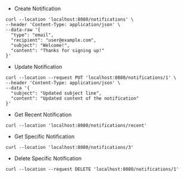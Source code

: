 - Create Notification
```
curl --location 'localhost:8080/notifications' \
--header 'Content-Type: application/json' \
--data-raw '{
  "type": "email",
  "recipient": "user@example.com",
  "subject": "Welcome!",
  "content": "Thanks for signing up!"
}'
```

- Update Notification
```
curl --location --request PUT 'localhost:8080/notifications/1' \
--header 'Content-Type: application/json' \
--data '{
  "subject": "Updated subject line",
  "content": "Updated content of the notification"
}'
```

- Get Recent Notification
```
curl --location 'localhost:8080/notifications/recent'
```

- Get Specific Notification
```
curl --location 'localhost:8080/notifications/3'
```

- Delete Specific Notification
```
curl --location --request DELETE 'localhost:8080/notifications/1'
```